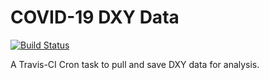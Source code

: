 # COVID-19 DXY Data  

[![Build Status](https://travis-ci.org/beansrowning/dxy-covid19.svg?branch=master)](https://travis-ci.org/beansrowning/dxy-covid19)

A Travis-CI Cron task to pull and save DXY data for analysis.